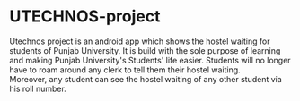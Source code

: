 # UTECHNOS-project
Utechnos project is an android app which shows the hostel waiting for students of Punjab University. It is build with the sole purpose of learning and making Punjab University's Students' life easier. Students will no longer have to roam around any clerk to tell them their hostel waiting.  
Moreover, any student can see the hostel waiting of any other student via his roll number.
